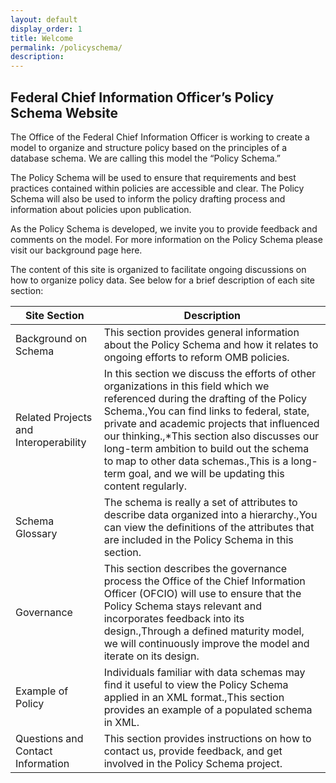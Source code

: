```yaml
---
layout: default
display_order: 1
title: Welcome
permalink: /policyschema/
description: 
---
```

## Federal Chief Information Officer’s Policy Schema Website

The Office of the Federal Chief Information Officer is working to create a model to organize and structure policy based on the principles of a database schema. We are calling this model the “Policy Schema.” 

The Policy Schema will be used to ensure that requirements and best practices contained within policies are accessible and clear. The Policy Schema will also be used to inform the policy drafting process and information about policies upon publication.  

As the Policy Schema is developed, we invite you to provide feedback and comments on the model. For more information on the Policy Schema please visit our background page here. 

The content of this site is organized to facilitate ongoing discussions on how to organize policy data.  See below for a brief description of each site section:

| Site Section  | Description |
|---------------------------------------|---------------------------------------------------------------------------------------------------------------------------------------------------------------------------------------------------------------------------------------------------------------------------------------------------------------------------------------------------------------------------------------------------------------------------------|
| Background on Schema | This section provides general information about the Policy Schema and how it relates to ongoing efforts to reform OMB policies. |
| Related Projects and Interoperability | In this section we discuss the efforts of other organizations in this field which we referenced during the drafting of the Policy Schema.,You can find links to federal, state, private and academic projects that influenced our thinking.,*This section also discusses our long-term ambition to build out the schema to map to other data schemas.,This is a long-term goal, and we will be updating this content regularly. |
| Schema Glossary | The schema is really a set of attributes to describe data organized into a hierarchy.,You can view the definitions of the attributes that are included in the Policy Schema in this section. |
| Governance | This section describes the governance process the Office of the Chief Information Officer (OFCIO) will use to ensure that the Policy Schema stays relevant and incorporates feedback into its design.,Through a defined maturity model, we will continuously improve the model and iterate on its design. |
| Example of Policy | Individuals familiar with data schemas may find it useful to view the Policy Schema applied in an XML format.,This section provides an example of a populated schema in XML. |
| Questions and Contact Information | This section provides instructions on how to contact us, provide feedback, and get involved in the Policy Schema project. |